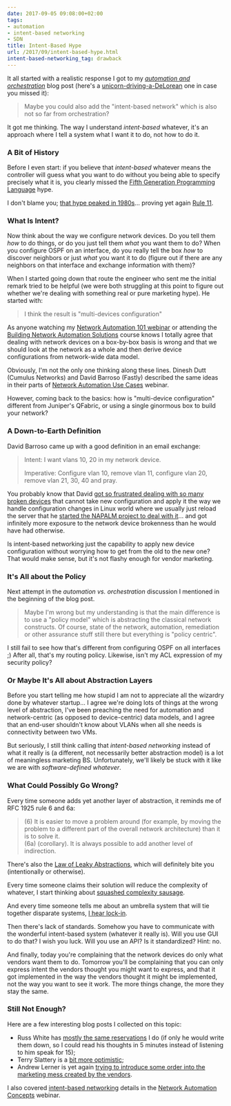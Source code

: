 ```yaml
---
date: 2017-09-05 09:08:00+02:00
tags:
- automation
- intent-based networking
- SDN
title: Intent-Based Hype
url: /2017/09/intent-based-hype.html
intent-based-networking_tag: drawback
---
```

It all started with a realistic response I got to my [*automation and orchestration*](/2017/07/automation-or-orchestration.html) blog post (here's a [unicorn-driving-a-DeLorean](/2017/07/promises-gone-wild.html) one in case you missed it):

> Maybe you could also add the "intent-based network" which is also not so far from orchestration?

It got me thinking. The way I understand *intent-based* whatever, it's an approach where I tell a system what I want it to do, not how to do it.
<!--more-->
### A Bit of History

Before I even start: if you believe that *intent-based* whatever means the controller will guess what you want to do without you being able to specify precisely what it is, you clearly missed the [Fifth Generation Programming Language](https://en.wikipedia.org/wiki/Fifth-generation_programming_language) hype.

I don't blame you; [that hype peaked in 1980s](#Common_misconception)... proving yet again [Rule 11](https://tools.ietf.org/html/rfc1925).

### What Is Intent?

Now think about the way we configure network devices. Do you tell them *how* to do things, or do you just tell them *what* you want them to do? When you configure OSPF on an interface, do you really tell the box *how* to discover neighbors or just *what* you want it to do (figure out if there are any neighbors on that interface and exchange information with them)?

When I started going down that route the engineer who sent me the initial remark tried to be helpful (we were both struggling at this point to figure out whether we're dealing with something real or pure marketing hype). He started with:

> I think the result is "multi-devices configuration"

As anyone watching my [Network Automation 101 webinar](http://www.ipspace.net/Network_Automation_101) or attending the [Building Network Automation Solutions](http://www.ipspace.net/Building_Network_Automation_Solutions) course knows I totally agree that dealing with network devices on a box-by-box basis is wrong and that we should look at the network as a whole and then derive device configurations from network-wide data model.

Obviously, I'm not the only one thinking along these lines. Dinesh Dutt (Cumulus Networks) and David Barroso (Fastly) described the same ideas in their parts of [Network Automation Use Cases](http://www.ipspace.net/Network_Automation_Use_Cases) webinar.

However, coming back to the basics: how is "multi-device configuration" different from Juniper's QFabric, or using a single ginormous box to build your network?

### A Down-to-Earth Definition

David Barroso came up with a good definition in an email exchange:

> Intent: I want vlans 10, 20 in my network device.
>
> Imperative: Configure vlan 10, remove vlan 11, configure vlan 20, remove vlan 21, 30, 40 and pray.

You probably know that David [got so frustrated dealing with so many broken devices](/2015/06/napalm-integrating-ansible-with-network.html) that cannot take new configuration and apply it the way we handle configuration changes in Linux world where we usually just reload the server that he [started the NAPALM project to deal with it](/2016/10/napalm-update-on-software-gone-wild.html)... and got infinitely more exposure to the network device brokenness than he would have had otherwise.

Is intent-based networking just the capability to apply new device configuration without worrying how to get from the old to the new one? That would make sense, but it's not flashy enough for vendor marketing.

### It's All about the Policy

Next attempt in the *automation vs. orchestration* discussion I mentioned in the beginning of the blog post.

> Maybe I'm wrong but my understanding is that the main difference is to use a "policy model" which is abstracting the classical network constructs. Of course, state of the network, automation, remediation or other assurance stuff still there but everything is "policy centric".

I still fail to see how that's different from configuring OSPF on all interfaces ;) After all, that's my routing policy. Likewise, isn't my ACL expression of my security policy?

### Or Maybe It's All about Abstraction Layers

Before you start telling me how stupid I am not to appreciate all the wizardry done by whatever startup... I agree we're doing lots of things at the wrong level of abstraction, I've been preaching the need for automation and network-centric (as opposed to device-centric) data models, and I agree that an end-user shouldn't know about VLANs when all she needs is connectivity between two VMs.

But seriously, I still think calling that *intent-based networking* instead of what it really is (a different, not necessarily better abstraction model) is a lot of meaningless marketing BS. Unfortunately, we'll likely be stuck with it like we are with *software-defined whatever*.

### What Could Possibly Go Wrong?

Every time someone adds yet another layer of abstraction, it reminds me of RFC 1925 rule 6 and 6a:

> \(6\) It is easier to move a problem around (for example, by moving the problem to a different part of the overall network architecture) than it is to solve it.\
> (6a) (corollary). It is always possible to add another level of indirection.

There's also the [Law of Leaky Abstractions](https://en.wikipedia.org/wiki/Leaky_abstraction), which will definitely bite you (intentionally or otherwise).

Every time someone claims their solution will reduce the complexity of whatever, I start thinking about [squashed complexity sausage](/2012/07/virtualized-squashed-complexity-sausage.html).

And every time someone tells me about an umbrella system that will tie together disparate systems, [I hear lock-in](/2015/01/lock-in-is-inevitable-get-used-to-it.html).

Then there's lack of standards. Somehow you have to communicate with the wonderful intent-based system (whatever it really is). Will you use GUI to do that? I wish you luck. Will you use an API? Is it standardized? Hint: no.

And finally, today you're complaining that the network devices do only what vendors want them to do. Tomorrow you'll be complaining that you can only express intent the vendors thought you might want to express, and that it got implemented in the way the vendors thought it might be implemented, not the way you want to see it work. The more things change, the more they stay the same.

### Still Not Enough?

Here are a few interesting blog posts I collected on this topic:

-   Russ White has [mostly the same reservations](https://rule11.tech/is-intent-all-that/) I do (if only he would write them down, so I could read his thoughts in 5 minutes instead of listening to him speak for 15);
-   Terry Slattery is a [bit more optimistic](https://www.netcraftsmen.com/cisco-live-2017-simplifying-the-network/);
-   Andrew Lerner is yet again [trying to introduce some order into the marketing mess created by the vendors](http://blogs.gartner.com/andrew-lerner/2017/07/11/intent-based-networking-faq/).

I also covered [intent-based networking](https://my.ipspace.net/bin/list?id=AutConcepts#INTENT) details in the [Network Automation Concepts](https://www.ipspace.net/Network_Automation_Concepts) webinar.

